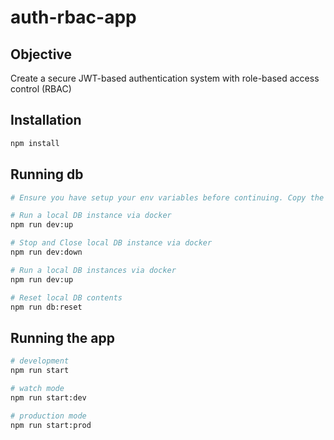 # auth-rbac-app

## Objective

Create a secure JWT-based authentication system with  role-based access control (RBAC)

## Installation

```bash
npm install
```

## Running db

```bash
# Ensure you have setup your env variables before continuing. Copy the contents of .env.example file

# Run a local DB instance via docker
npm run dev:up

# Stop and Close local DB instance via docker
npm run dev:down

# Run a local DB instances via docker
npm run dev:up

# Reset local DB contents
npm run db:reset
```

## Running the app

```bash
# development
npm run start

# watch mode
npm run start:dev

# production mode
npm run start:prod
```